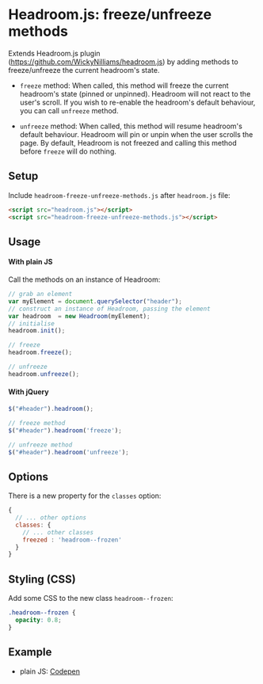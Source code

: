 # Headroom.js: freeze/unfreeze methods
Extends Headroom.js plugin (https://github.com/WickyNilliams/headroom.js) by adding methods to freeze/unfreeze the current headroom's state.

- `freeze` method:
When called, this method will freeze the current headroom's state (pinned or unpinned). Headroom will not react to the user's scroll. If you wish to re-enable the headroom's default behaviour, you can call `unfreeze` method. 

- `unfreeze` method:
When called, this method will resume headroom's default behaviour. Headroom will pin or unpin when the user scrolls the page. By default, Headroom is not freezed and calling this method before `freeze` will do nothing. 

## Setup
Include `headroom-freeze-unfreeze-methods.js` after `headroom.js` file:
```html
<script src="headroom.js"></script>
<script src="headroom-freeze-unfreeze-methods.js"></script>
```

## Usage
#### With plain JS
Call the methods on an instance of Headroom:

```javascript
// grab an element
var myElement = document.querySelector("header");
// construct an instance of Headroom, passing the element
var headroom  = new Headroom(myElement);
// initialise
headroom.init();

// freeze 
headroom.freeze();

// unfreeze
headroom.unfreeze();
```

#### With jQuery
```javascript
$("#header").headroom();

// freeze method
$("#header").headroom('freeze');

// unfreeze method
$("#header").headroom('unfreeze');
```

## Options
There is a new property for the `classes` option:
```javascript
{
  // ... other options
  classes: {
    // ... other classes
    freezed : 'headroom--frozen'
  }
}
```

## Styling (CSS)
Add some CSS to the new class `headroom--frozen`: 
```css
.headroom--frozen {
  opacity: 0.8;
}
```

## Example
- plain JS: [Codepen](https://codepen.io/andreivictor/pen/oymbLO)
